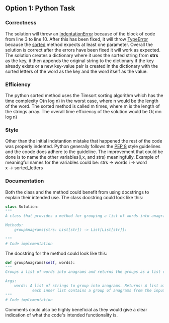 ## Option 1: Python Task
### Correctness
The solution will throw an [IndentationError](https://docs.python.org/3/library/exceptions.html#IndentationError) because of the block of code from line 3 to line 10. After this has been fixed, it will throw [TypeError](https://docs.python.org/3/library/exceptions.html#TypeError) because the [sorted](https://docs.python.org/3/library/functions.html#sorted) method expects at least one parameter. Overall the solution is correct after the errors have been fixed it will work as expected. The solution creates a dictionary where it uses the sorted string from **strs** as the key, it then appends the original string to the dictionary if the key already exists or a new key-value pair is created in the dictionary with the sorted letters of the word as the key and the word itself as the value.
### Efficiency
The python sorted method uses the Timsort sorting algorithm which has the time complexity O(n log n) in the worst case, where n would be the length of the word. The sorted method is called m times, where m is the length of the strings array. The overall time efficiency of the solution would be O( mn log n)
### Style
Other than the initial indetantion mistake that happened the rest of the code was properly indented. Python generally follows the [PEP 8](https://peps.python.org/pep-0008/) style guidelines and the coode does adhere to the guideline. The improvement that could be done is to name the other variables(i,x, and strs) meaningfully. Example of meaningful names for the variables could be:
strs -> words
i -> word  
x -> sorted_letters  

### Documentation
Both the class and the method could benefit from using docstrings to explain their intended use. The class docstring could look like this:
```Python
class Solution:
""" 
A class that provides a method for grouping a list of words into anagrams.

Methods: 
	groupAnagrams(strs: List[str]) -> List[List[str]]:

"""
# Code implementation
```
The docstring for the method could look like this:
```Python
def groupAnagrams(self, words): 
""" 
Groups a list of words into anagrams and returns the groups as a list of lists.

Args:
	words: A list of strings to group into anagrams. Returns: A list of lists, where
		    each inner list contains a group of anagrams from the input list. 
"""
# Code implementation
```
Comments could also be highly beneficial as they would give a clear indication of what the code's intended functionality is.
